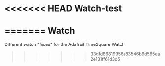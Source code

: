 <<<<<<< HEAD
Watch-test
==========
=======
Watch
=====
Different watch "faces" for the Adafruit TimeSquare Watch
>>>>>>> 33dfd86819956a83546b6d565ea2e131ff61d3d5
